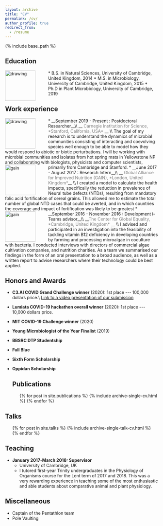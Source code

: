```yaml
---
layout: archive
title: "CV"
permalink: /cv/
author_profile: true
redirect_from:
  - /resume
---
```


{% include base_path %}

## Education

<img src="{{ site.baseurl }}/images/cambridge.png" alt="drawing" width="100" style="float: left; margin-right: 3em;"/>
* B.S. in Natural Sciences, University of Cambridge, United Kingdom, 2014
* M.S. in Microbiology, University of Cambridge, United Kingdom, 2015
* Ph.D in Plant Microbiology, University of Cambridge, 2019 






## Work experience

<img src="{{ site.baseurl }}/images/carnegie.jpeg" alt="drawing" width="100" style="float: left; margin-right: 3em;"/>
* __September 2019 - Present : Postdoctoral Researcher__\\
__<span style="color: grey;">   Carnegie Institution for Science, *Stanford, California, USA* </span>__ \\
    The goal of my research is to understand the dynamics of microbial communities consisting of interacting and coevolving species well enough to be able to model how they would respond to abiotic or biotic perturbations. I will be working with microbial communities and isolates from hot spring mats in Yellowstone NP and collaborating with biologists, physicists and computer scientists, primarily from Cambridge and Stanford. 

<img src="{{ site.baseurl }}/images/gain.png" alt="gain" width="100" style="float: left; margin-right: 3em;"/>
* __June 2017 -  August 2017  : Research Intern__\\
__<span style="color: grey;"> Global Alliance for Improved Nutrition (GAIN), *London, United Kingdom*</span>__ \\
I created a model to calculate the health impacts, specifically the reduction in prevalence of Neural tube defects (NTDs), resulting from mandatory folic acid fortification of cereal grains. This allowed me to estimate the total number of global NTD cases that could be averted, and in which countries the coverage and impact of fortification was likely to be greatest


<img src="{{ site.baseurl }}/images/global_eq.jpeg" alt="gain" width="100" style="float: left; margin-right: 3em;"/>
* __September 2016 -  November 2016  : Development i-Teams advisor__\\
__<span style="color: grey;">The Center for Global Equality, *Cambridge, United Kingdom* </span>__ \\
I advised and participated in an investigation into the feasibility of tackling vitamin B12 deficiency in developing countries by farming and processing microalgae in coculture with bacteria. I conducted interviews with directors of commercial algae cultivation companies, and nutrition charities. As a team we summarised our findings in the form of an oral presentation to a broad audience, as well as a written report to advise researchers where their technology could be best applied.


## Honors and Awards

* __C3.AI COVID Grand Challenge winner__ (2020): 1st place --- 100,000 dollars price.\\
[Link to a video presentation of our submission](https://c3.ai/c3-ai-covid-19-grand-challenge/)
* __Lumiata COVID-19 hackathon overall winner__  (2020): 1st place --- 10,000 dollars price.
* __MIT COVID-19 Challenge winner__ (2020)
* __Young Microbiologist of the Year Finalist__ (2019)
* __BBSRC DTP Studentship__
* __Full Blue__
* __Sixth Form Scholarship__
* __Oppidan Scholarship__



  ## Publications

  <ul>{% for post in site.publications %}
    {% include archive-single-cv.html %}
  {% endfor %}</ul>
  
## Talks

  <ul>{% for post in site.talks %}
    {% include archive-single-talk-cv.html %}
  {% endfor %}</ul>
  
## Teaching


* __January 2017-March 2018: Supervisor__
  * University of Cambridge, UK
  * I tutored first-year Trinity undergraduates in the Physiology of Organisms course for the Lent term of 2017 and 2018. This was a very rewarding experience in teaching some of the most enthusiastic and able students about comparative animal and plant physiology.
  
## Miscellaneous

* Captain of the Pentathlon team
* Pole Vaulting
